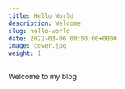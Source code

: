 ```yaml
---
title: Hello World
description: Welcome
slug: hello-world
date: 2022-03-06 00:00:00+0000
image: cover.jpg
weight: 1
---
```


Welcome to my blog

